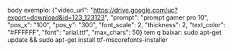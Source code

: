 body exemplo: {"video_url": "https://drive.google.com/uc?export=download&id=123_123123", "prompt": "prompt gamer pro 10", "pos_x": "100", "pos_y": "300", "font_scale": 2, "thickness": 2, "text_color": "#FFFFFF", "font": "arial.ttf", "max_chars": 50}
tem q baixar: sudo apt-get update && sudo apt-get install ttf-mscorefonts-installer
